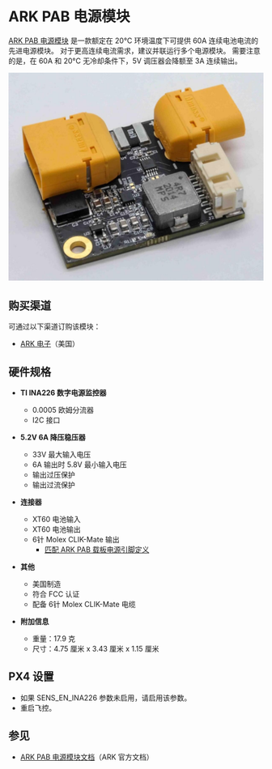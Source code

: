 # ARK PAB 电源模块

[ARK PAB 电源模块](https://arkelectron.gitbook.io/ark-documentation/power/ark-pab-power-module) 是一款额定在 20°C 环境温度下可提供 60A 连续电池电流的先进电源模块。
对于更高连续电流需求，建议并联运行多个电源模块。
需要注意的是，在 60A 和 20°C 无冷却条件下，5V 调压器会降额至 3A 连续输出。

![ARK PAB 电源模块](../../assets/hardware/power_module/ark_power_modules//ark_pab_power_module.jpg)

## 购买渠道

可通过以下渠道订购该模块：

- [ARK 电子](https://arkelectron.com/product/ark-pab-power-module/)（美国）

## 硬件规格

- **TI INA226 数字电源监控器**

  - 0.0005 欧姆分流器
  - I2C 接口

- **5.2V 6A 降压稳压器**

  - 33V 最大输入电压
  - 6A 输出时 5.8V 最小输入电压
  - 输出过压保护
  - 输出过流保护

- **连接器**

  - XT60 电池输入
  - XT60 电池输出
  - 6针 Molex CLIK-Mate 输出
    - [匹配 ARK PAB 载板电源引脚定义](https://arkelectron.gitbook.io/ark-documentation/flight-controllers/ark-pixhawk-autopilot-bus-carrier/pinout)

- **其他**

  - 美国制造
  - 符合 FCC 认证
  - 配备 6针 Molex CLIK-Mate 电缆

- **附加信息**
  - 重量：17.9 克
  - 尺寸：4.75 厘米 x 3.43 厘米 x 1.15 厘米

## PX4 设置

- 如果 SENS_EN_INA226 参数未启用，请启用该参数。
- 重启飞控。

## 参见

- [ARK PAB 电源模块文档](https://arkelectron.gitbook.io/ark-documentation/power/ark-pab-power-module)（ARK 官方文档）
